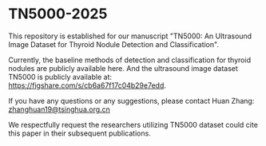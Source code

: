 # TN5000-2025
This repository is established for our manuscript "TN5000: An Ultrasound Image Dataset for Thyroid Nodule Detection and Classification".

Currently, the baseline methods of detection and classification for thyroid nodules are publicly available here. And the ultrasound image dataset TN5000 is publicly available at: https://figshare.com/s/cb6a67f17c04b29e7edd.

If you have any questions or any suggestions, please contact Huan Zhang: zhanghuan19@tsinghua.org.cn

We respectfully request the researchers utilizing TN5000 dataset could cite this paper in their subsequent publications.
